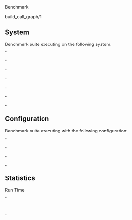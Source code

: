 Benchmark

build_call_graph/1

## System

Benchmark suite executing on the following system:

<table style="width: 1%">
  <tr>
    <th style="width: 1%; white-space: nowrap">Operating System</th>
    <td>macOS</td>
  </tr><tr>
    <th style="white-space: nowrap">CPU Information</th>
    <td style="white-space: nowrap">Apple M1 Pro</td>
  </tr><tr>
    <th style="white-space: nowrap">Number of Available Cores</th>
    <td style="white-space: nowrap">10</td>
  </tr><tr>
    <th style="white-space: nowrap">Available Memory</th>
    <td style="white-space: nowrap">16 GB</td>
  </tr><tr>
    <th style="white-space: nowrap">Elixir Version</th>
    <td style="white-space: nowrap">1.16.1</td>
  </tr><tr>
    <th style="white-space: nowrap">Erlang Version</th>
    <td style="white-space: nowrap">26.2.2</td>
  </tr>
</table>

## Configuration

Benchmark suite executing with the following configuration:

<table style="width: 1%">
  <tr>
    <th style="width: 1%">:time</th>
    <td style="white-space: nowrap">1 min</td>
  </tr><tr>
    <th>:parallel</th>
    <td style="white-space: nowrap">1</td>
  </tr><tr>
    <th>:warmup</th>
    <td style="white-space: nowrap">2 s</td>
  </tr>
</table>

## Statistics



Run Time

<table style="width: 1%">
  <tr>
    <th>Name</th>
    <th style="text-align: right">IPS</th>
    <th style="text-align: right">Average</th>
    <th style="text-align: right">Devitation</th>
    <th style="text-align: right">Median</th>
    <th style="text-align: right">99th&nbsp;%</th>
  </tr>

  <tr>
    <td style="white-space: nowrap">build_call_graph/1</td>
    <td style="white-space: nowrap; text-align: right">1.77</td>
    <td style="white-space: nowrap; text-align: right">563.45 ms</td>
    <td style="white-space: nowrap; text-align: right">&plusmn;6.32%</td>
    <td style="white-space: nowrap; text-align: right">553.21 ms</td>
    <td style="white-space: nowrap; text-align: right">738.10 ms</td>
  </tr>

</table>